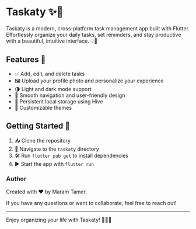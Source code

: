 # Taskaty ✨📝

Taskaty is a modern, cross-platform task management app built with Flutter. Effortlessly organize your daily tasks, set reminders, and stay productive with a beautiful, intuitive interface. 💡📅

## Features 🌟
- ✅ Add, edit, and delete tasks
- 🖼️ Upload your profile photo and personalize your experience
- 🌗 Light and dark mode support
- 🚀 Smooth navigation and user-friendly design
- 💾 Persistent local storage using Hive
- 🎨 Customizable themes

## Getting Started 🏁
1. 📥 Clone the repository
2. 📂 Navigate to the `taskaty` directory
3. 🛠️ Run `flutter pub get` to install dependencies
4. ▶️ Start the app with `flutter run`

### Author

Created with ❤️ by Maram Tamer.

If you have any questions or want to collaborate, feel free to reach out!

---

Enjoy organizing your life with Taskaty! 🚀✨📝
